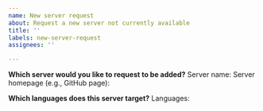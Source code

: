 ```yaml
---
name: New server request
about: Request a new server not currently available
title: ''
labels: new-server-request
assignees: ''

---
```


**Which server would you like to request to be added?**
Server name:
Server homepage (e.g., GitHub page):

**Which languages does this server target?**
Languages:
